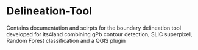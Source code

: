 # Delineation-Tool
Contains documentation and scirpts for the boundary delineation tool developed for its4land combining gPb contour detection, SLIC superpixel, Random Forest classification and a QGIS plugin
